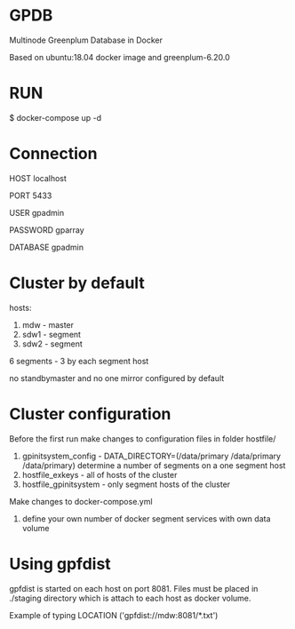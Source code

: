 # GPDB
Multinode Greenplum Database in Docker

Based on ubuntu:18.04 docker image and greenplum-6.20.0 

# RUN
$ docker-compose up -d

# Connection
HOST localhost

PORT 5433

USER gpadmin

PASSWORD gparray

DATABASE gpadmin

# Cluster by default
hosts: 
1) mdw - master
2) sdw1 - segment
3) sdw2 - segment

6 segments - 3 by each segment host

no standbymaster and no one mirror configured by default

# Cluster configuration
Before the first run make changes to configuration files in folder hostfile/
1) gpinitsystem_config - DATA_DIRECTORY=(/data/primary /data/primary /data/primary) determine a number of segments on a one segment host
2) hostfile_exkeys - all of hosts of the cluster
3) hostfile_gpinitsystem - only segment hosts of the cluster

Make changes to docker-compose.yml
1) define your own number of docker segment services with own data volume

# Using gpfdist 
gpfdist is started on each host on port 8081. Files must be placed in ./staging directory which is attach to each host as docker volume.

Example of typing LOCATION ('gpfdist://mdw:8081/*.txt')
